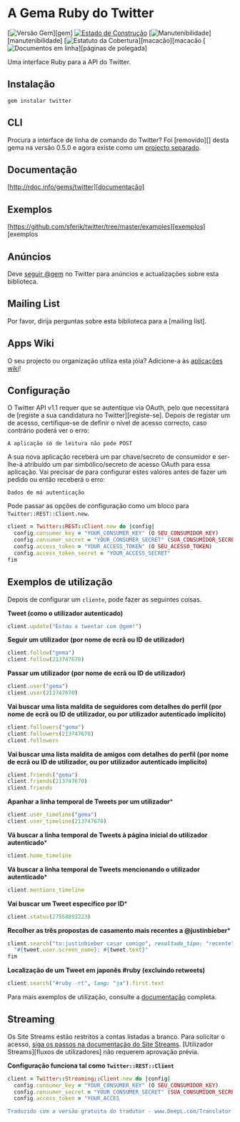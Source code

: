 # A Gema Ruby do Twitter

[![Versão Gem](https://badge.fury.io/rb/twitter.svg)][gem]
[![Estado de Construção](https://travis-ci.org/sferik/twitter.svg?branch=master)][travis]
[![Manutenibilidade](https://api.codeclimate.com/v1/badges/09362621ad91e8f599b3/maintainability)][manutenibilidade]
[![Estatuto da Cobertura](https://coveralls.io/repos/github/sferik/twitter/badge.svg?branch=master)][macacão][macacão
[![Documentos em linha](http://inch-ci.org/github/sferik/twitter.svg?style=shields)][páginas de polegada]

[gema]: https://rubygems.org/gems/twitter
[travis]: https://travis-ci.org/sferik/twitter
[mantenibilidade]: https://codeclimate.com/github/sferik/twitter/maintainability
[fato-macaco]: https://coveralls.io/r/sferik/twitter
[páginas em polegadas]: http://inch-ci.org/github/sferik/twitter

Uma interface Ruby para a API do Twitter.

## Instalação
    gem instalar twitter

## CLI
Procura a interface de linha de comando do Twitter? Foi [removido][] desta
gema na versão 0.5.0 e agora existe como um [projecto separado][t].

[removed]: https://github.com/sferik/twitter/commit/dd2445e3e2c97f38b28a3f32ea902536b3897adf
[t]: https://github.com/sferik/t

## Documentação
[http://rdoc.info/gems/twitter][documentação]

[documentação]: http://rdoc.info/gems/twitter

## Exemplos
[https://github.com/sferik/twitter/tree/master/examples][exemplos] [exemplos

[exemplos]: https://github.com/sferik/twitter/tree/master/examples

## Anúncios
Deve [seguir @gem][seguir] no Twitter para anúncios e actualizações sobre
esta biblioteca.

[seguir]: https://twitter.com/gem

## Mailing List
Por favor, dirija perguntas sobre esta biblioteca para a [mailing list].

[lista de correio]: https://groups.google.com/group/twitter-ruby-gem

## Apps Wiki
O seu projecto ou organização utiliza esta jóia? Adicione-a às [aplicações
wiki][aplicações]!

[aplicações]: https://github.com/sferik/twitter/wiki/apps

## Configuração
O Twitter API v1.1 requer que se autentique via OAuth, pelo que necessitará de
[registe a sua candidatura no Twitter][registe-se]. Depois de registar um
de acesso, certifique-se de definir o nível de acesso correcto, caso contrário poderá ver
o erro:

[registar]: https://apps.twitter.com/

    A aplicação só de leitura não pode POST

A sua nova aplicação receberá um par chave/secreto de consumidor e
ser-lhe-á atribuído um par simbólico/secreto de acesso OAuth para essa aplicação. Vai precisar de
para configurar estes valores antes de fazer um pedido ou então receberá o
erro:

    Dados de má autenticação

Pode passar as opções de configuração como um bloco para `Twitter::REST::Client.new`.

```ruby
client = Twitter::REST::Client.new do |config|
  config.consumer_key = "YOUR_CONSUMER_KEY" (O SEU_CONSUMIDOR_KEY)
  config.consumer_secret = "YOUR_CONSUMER_SECRET" (SUA_CONSUMIDOR_SECRET)
  config.access_token = "YOUR_ACCESS_TOKEN" (O SEU_ACESSO_TOKEN)
  config.access_token_secret = "YOUR_ACCESS_SECRET"
fim
```

## Exemplos de utilização
Depois de configurar um `cliente`, pode fazer as seguintes coisas.

**Tweet (como o utilizador autenticado)**

```ruby
client.update("Estou a tweetar com @gem!")
```
**Seguir um utilizador (por nome de ecrã ou ID de utilizador)**

```ruby
client.follow("gema")
client.follow(213747670)
```
**Passar um utilizador (por nome de ecrã ou ID de utilizador)**

```ruby
client.user("gema")
client.user(213747670)
```
**Vai buscar uma lista maldita de seguidores com detalhes do perfil (por nome de ecrã ou ID de utilizador, ou por utilizador autenticado implícito)**

```ruby
client.followers("gema")
client.followers(213747670)
client.followers
```
**Vai buscar uma lista maldita de amigos com detalhes do perfil (por nome de ecrã ou ID de utilizador, ou por utilizador autenticado implícito)**

```ruby
client.friends("gema")
client.friends(213747670)
client.friends
```

**Apanhar a linha temporal de Tweets por um utilizador***

```ruby
client.user_timeline("gema")
client.user_timeline(213747670)
```
**Vá buscar a linha temporal de Tweets à página inicial do utilizador autenticado***

```ruby
client.home_timeline
```
**Vá buscar a linha temporal de Tweets mencionando o utilizador autenticado***

```ruby
client.mentions_timeline
```
**Vai buscar um Tweet específico por ID***

```ruby
client.status(27558893223)
```
**Recolher as três propostas de casamento mais recentes a @justinbieber***

```ruby
client.search("to:justinbieber casar comigo", resultado_tipo: "recente").take(3).collect do |tweet|
  "#{tweet.user.screen_name}: #{tweet.text}"
fim
```
**Localização de um Tweet em japonês #ruby (excluindo retweets)**

```ruby
client.search("#ruby -rt", lang: "ja").first.text
```
Para mais exemplos de utilização, consulte a [documentação][] completa.

## Streaming
Os Site Streams estão restritos a contas listadas a branco. Para solicitar o acesso,
[siga os passos na documentação do Site Streams][site-streams]. [Utilizador
Streams][fluxos de utilizadores] não requerem aprovação prévia.

[site-streams]: https://dev.twitter.com/streaming/sitestreams#applyingforaccess
[user-streams]: https://dev.twitter.com/streaming/userstreams

**Configuração funciona tal como `Twitter::REST::Client`**

```ruby
client = Twitter::Streaming::Client.new do |config|
  config.consumer_key = "YOUR_CONSUMER_KEY" (O SEU_CONSUMIDOR_KEY)
  config.consumer_secret = "YOUR_CONSUMER_SECRET" (SUA_CONSUMIDOR_SECRET)
  config.access_token = "YOUR_ACCES

Traduzido com a versão gratuita do tradutor - www.DeepL.com/Translator